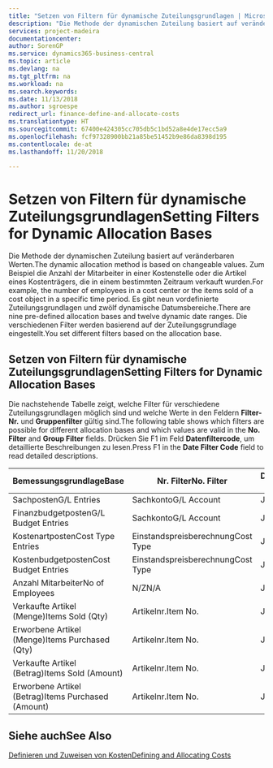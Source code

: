 ```yaml
---
title: "Setzen von Filtern für dynamische Zuteilungsgrundlagen | Microsoft Docs"
description: "Die Methode der dynamischen Zuteilung basiert auf veränderbaren Werten. Zum Beispiel die Anzahl der Mitarbeiter in einer Kostenstelle oder die Artikel eines Kostenträgers, die in einem bestimmten Zeitraum verkauft wurden. Es gibt neun vordefinierte Zuteilungsgrundlagen und zwölf dynamische Datumsbereiche. Die verschiedenen Filter werden basierend auf der Zuteilungsgrundlage eingestellt."
services: project-madeira
documentationcenter: 
author: SorenGP
ms.service: dynamics365-business-central
ms.topic: article
ms.devlang: na
ms.tgt_pltfrm: na
ms.workload: na
ms.search.keywords: 
ms.date: 11/13/2018
ms.author: sgroespe
redirect_url: finance-define-and-allocate-costs
ms.translationtype: HT
ms.sourcegitcommit: 67400e424305cc705db5c1bd52a8e4de17ecc5a9
ms.openlocfilehash: fcf97328900bb21a85be51452b9e86da8398d195
ms.contentlocale: de-at
ms.lasthandoff: 11/20/2018

---
```

# <a name="setting-filters-for-dynamic-allocation-bases"></a><span data-ttu-id="05580-106">Setzen von Filtern für dynamische Zuteilungsgrundlagen</span><span class="sxs-lookup"><span data-stu-id="05580-106">Setting Filters for Dynamic Allocation Bases</span></span>
<span data-ttu-id="05580-107">Die Methode der dynamischen Zuteilung basiert auf veränderbaren Werten.</span><span class="sxs-lookup"><span data-stu-id="05580-107">The dynamic allocation method is based on changeable values.</span></span> <span data-ttu-id="05580-108">Zum Beispiel die Anzahl der Mitarbeiter in einer Kostenstelle oder die Artikel eines Kostenträgers, die in einem bestimmten Zeitraum verkauft wurden.</span><span class="sxs-lookup"><span data-stu-id="05580-108">For example, the number of employees in a cost center or the items sold of a cost object in a specific time period.</span></span> <span data-ttu-id="05580-109">Es gibt neun vordefinierte Zuteilungsgrundlagen und zwölf dynamische Datumsbereiche.</span><span class="sxs-lookup"><span data-stu-id="05580-109">There are nine pre-defined allocation bases and twelve dynamic date ranges.</span></span> <span data-ttu-id="05580-110">Die verschiedenen Filter werden basierend auf der Zuteilungsgrundlage eingestellt.</span><span class="sxs-lookup"><span data-stu-id="05580-110">You set different filters based on the allocation base.</span></span>  

## <a name="setting-filters-for-dynamic-allocation-bases"></a><span data-ttu-id="05580-111">Setzen von Filtern für dynamische Zuteilungsgrundlagen</span><span class="sxs-lookup"><span data-stu-id="05580-111">Setting Filters for Dynamic Allocation Bases</span></span>  
 <span data-ttu-id="05580-112">Die nachstehende Tabelle zeigt, welche Filter für verschiedene Zuteilungsgrundlagen möglich sind und welche Werte in den Feldern **Filter-Nr.** und **Gruppenfilter** gültig sind.</span><span class="sxs-lookup"><span data-stu-id="05580-112">The following table shows which filters are possible for different allocation bases and which values are valid in the **No. Filter** and **Group Filter** fields.</span></span> <span data-ttu-id="05580-113">Drücken Sie F1 im Feld **Datenfiltercode**, um detaillierte Beschreibungen zu lesen.</span><span class="sxs-lookup"><span data-stu-id="05580-113">Press F1 in the **Date Filter Code** field to read detailed descriptions.</span></span>  

|<span data-ttu-id="05580-114">**Bemessungsgrundlage**</span><span class="sxs-lookup"><span data-stu-id="05580-114">**Base**</span></span>|<span data-ttu-id="05580-115">**Nr. Filter**</span><span class="sxs-lookup"><span data-stu-id="05580-115">**No. Filter**</span></span>|<span data-ttu-id="05580-116">**Datumsfiltercode**</span><span class="sxs-lookup"><span data-stu-id="05580-116">**Date Filter Code**</span></span>|<span data-ttu-id="05580-117">**Kostenstellenfilter**</span><span class="sxs-lookup"><span data-stu-id="05580-117">**Cost Center Filter**</span></span>|<span data-ttu-id="05580-118">**Kostenträgerfilter**</span><span class="sxs-lookup"><span data-stu-id="05580-118">**Cost Object Filter**</span></span>|<span data-ttu-id="05580-119">**Gruppenfilter**</span><span class="sxs-lookup"><span data-stu-id="05580-119">**Group Filter**</span></span>|  
|--------------|----------------------------------------|----------------------------------------------|------------------------------------------------|------------------------------------------------|------------------------------------------|  
|<span data-ttu-id="05580-120">Sachposten</span><span class="sxs-lookup"><span data-stu-id="05580-120">G/L Entries</span></span>|<span data-ttu-id="05580-121">Sachkonto</span><span class="sxs-lookup"><span data-stu-id="05580-121">G/L Account</span></span>|<span data-ttu-id="05580-122">Ja</span><span class="sxs-lookup"><span data-stu-id="05580-122">Yes</span></span>|<span data-ttu-id="05580-123">Ja</span><span class="sxs-lookup"><span data-stu-id="05580-123">Yes</span></span>|<span data-ttu-id="05580-124">Ja</span><span class="sxs-lookup"><span data-stu-id="05580-124">Yes</span></span>|<span data-ttu-id="05580-125">N/Z</span><span class="sxs-lookup"><span data-stu-id="05580-125">N/A</span></span>|  
|<span data-ttu-id="05580-126">Finanzbudgetposten</span><span class="sxs-lookup"><span data-stu-id="05580-126">G/L Budget Entries</span></span>|<span data-ttu-id="05580-127">Sachkonto</span><span class="sxs-lookup"><span data-stu-id="05580-127">G/L Account</span></span>|<span data-ttu-id="05580-128">Ja</span><span class="sxs-lookup"><span data-stu-id="05580-128">Yes</span></span>|<span data-ttu-id="05580-129">Ja</span><span class="sxs-lookup"><span data-stu-id="05580-129">Yes</span></span>|<span data-ttu-id="05580-130">Ja</span><span class="sxs-lookup"><span data-stu-id="05580-130">Yes</span></span>|<span data-ttu-id="05580-131">Finanzbudgetname</span><span class="sxs-lookup"><span data-stu-id="05580-131">G/L Budget Name</span></span>|  
|<span data-ttu-id="05580-132">Kostenartposten</span><span class="sxs-lookup"><span data-stu-id="05580-132">Cost Type Entries</span></span>|<span data-ttu-id="05580-133">Einstandspreisberechnung</span><span class="sxs-lookup"><span data-stu-id="05580-133">Cost Type</span></span>|<span data-ttu-id="05580-134">Ja</span><span class="sxs-lookup"><span data-stu-id="05580-134">Yes</span></span>|<span data-ttu-id="05580-135">Ja</span><span class="sxs-lookup"><span data-stu-id="05580-135">Yes</span></span>|<span data-ttu-id="05580-136">Ja</span><span class="sxs-lookup"><span data-stu-id="05580-136">Yes</span></span>|<span data-ttu-id="05580-137">N/Z</span><span class="sxs-lookup"><span data-stu-id="05580-137">N/A</span></span>|  
|<span data-ttu-id="05580-138">Kostenbudgetposten</span><span class="sxs-lookup"><span data-stu-id="05580-138">Cost Budget Entries</span></span>|<span data-ttu-id="05580-139">Einstandspreisberechnung</span><span class="sxs-lookup"><span data-stu-id="05580-139">Cost Type</span></span>|<span data-ttu-id="05580-140">Ja</span><span class="sxs-lookup"><span data-stu-id="05580-140">Yes</span></span>|<span data-ttu-id="05580-141">Ja</span><span class="sxs-lookup"><span data-stu-id="05580-141">Yes</span></span>|<span data-ttu-id="05580-142">Ja</span><span class="sxs-lookup"><span data-stu-id="05580-142">Yes</span></span>|<span data-ttu-id="05580-143">Budgetname</span><span class="sxs-lookup"><span data-stu-id="05580-143">Budget Name</span></span>|  
|<span data-ttu-id="05580-144">Anzahl Mitarbeiter</span><span class="sxs-lookup"><span data-stu-id="05580-144">No of Employees</span></span>|<span data-ttu-id="05580-145">N/Z</span><span class="sxs-lookup"><span data-stu-id="05580-145">N/A</span></span>|<span data-ttu-id="05580-146">Ja</span><span class="sxs-lookup"><span data-stu-id="05580-146">Yes</span></span>|<span data-ttu-id="05580-147">Ja</span><span class="sxs-lookup"><span data-stu-id="05580-147">Yes</span></span>|<span data-ttu-id="05580-148">Ja</span><span class="sxs-lookup"><span data-stu-id="05580-148">Yes</span></span>|<span data-ttu-id="05580-149">N/Z</span><span class="sxs-lookup"><span data-stu-id="05580-149">N/A</span></span>|  
|<span data-ttu-id="05580-150">Verkaufte Artikel (Menge)</span><span class="sxs-lookup"><span data-stu-id="05580-150">Items Sold (Qty)</span></span>|<span data-ttu-id="05580-151">Artikelnr.</span><span class="sxs-lookup"><span data-stu-id="05580-151">Item No.</span></span>|<span data-ttu-id="05580-152">Ja</span><span class="sxs-lookup"><span data-stu-id="05580-152">Yes</span></span>|<span data-ttu-id="05580-153">Ja</span><span class="sxs-lookup"><span data-stu-id="05580-153">Yes</span></span>|<span data-ttu-id="05580-154">Ja</span><span class="sxs-lookup"><span data-stu-id="05580-154">Yes</span></span>|<span data-ttu-id="05580-155">Lagerbuchungsgruppe</span><span class="sxs-lookup"><span data-stu-id="05580-155">Inventory Posting Group</span></span>|  
|<span data-ttu-id="05580-156">Erworbene Artikel (Menge)</span><span class="sxs-lookup"><span data-stu-id="05580-156">Items Purchased (Qty)</span></span>|<span data-ttu-id="05580-157">Artikelnr.</span><span class="sxs-lookup"><span data-stu-id="05580-157">Item No.</span></span>|<span data-ttu-id="05580-158">Ja</span><span class="sxs-lookup"><span data-stu-id="05580-158">Yes</span></span>|<span data-ttu-id="05580-159">Ja</span><span class="sxs-lookup"><span data-stu-id="05580-159">Yes</span></span>|<span data-ttu-id="05580-160">Ja</span><span class="sxs-lookup"><span data-stu-id="05580-160">Yes</span></span>|<span data-ttu-id="05580-161">Lagerbuchungsgruppe</span><span class="sxs-lookup"><span data-stu-id="05580-161">Inventory Posting Group</span></span>|  
|<span data-ttu-id="05580-162">Verkaufte Artikel (Betrag)</span><span class="sxs-lookup"><span data-stu-id="05580-162">Items Sold (Amount)</span></span>|<span data-ttu-id="05580-163">Artikelnr.</span><span class="sxs-lookup"><span data-stu-id="05580-163">Item No.</span></span>|<span data-ttu-id="05580-164">Ja</span><span class="sxs-lookup"><span data-stu-id="05580-164">Yes</span></span>|<span data-ttu-id="05580-165">Ja</span><span class="sxs-lookup"><span data-stu-id="05580-165">Yes</span></span>|<span data-ttu-id="05580-166">Ja</span><span class="sxs-lookup"><span data-stu-id="05580-166">Yes</span></span>|<span data-ttu-id="05580-167">Lagerbuchungsgruppe</span><span class="sxs-lookup"><span data-stu-id="05580-167">Inventory Posting Group</span></span>|  
|<span data-ttu-id="05580-168">Erworbene Artikel (Betrag)</span><span class="sxs-lookup"><span data-stu-id="05580-168">Items Purchased (Amount)</span></span>|<span data-ttu-id="05580-169">Artikelnr.</span><span class="sxs-lookup"><span data-stu-id="05580-169">Item No.</span></span>|<span data-ttu-id="05580-170">Ja</span><span class="sxs-lookup"><span data-stu-id="05580-170">Yes</span></span>|<span data-ttu-id="05580-171">Ja</span><span class="sxs-lookup"><span data-stu-id="05580-171">Yes</span></span>|<span data-ttu-id="05580-172">Ja</span><span class="sxs-lookup"><span data-stu-id="05580-172">Yes</span></span>|<span data-ttu-id="05580-173">Lagerbuchungsgruppe</span><span class="sxs-lookup"><span data-stu-id="05580-173">Inventory Posting Group</span></span>|  

## <a name="see-also"></a><span data-ttu-id="05580-174">Siehe auch</span><span class="sxs-lookup"><span data-stu-id="05580-174">See Also</span></span>  
[<span data-ttu-id="05580-175">Definieren und Zuweisen von Kosten</span><span class="sxs-lookup"><span data-stu-id="05580-175">Defining and Allocating Costs</span></span>](finance-define-and-allocate-costs.md)

